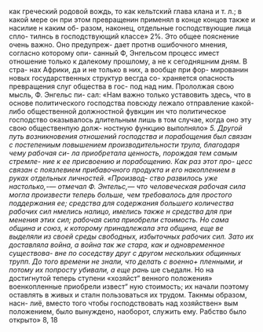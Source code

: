 как греческий родовой вождь, то как кельтский глава
клана и т. л.; в какой мере он при этом превращенин
применял в конце концов также и насилие н каким об-
разом, наконец, отдельные господствующие лица спло-
тилнсь в господствующий классе» 2%.
Это общее пояснение очень важно. Оно предупреж-
дает протнв ошибочного мнения, согласно которому опи-
санный Ф, Энгельсом процесс имест отношение только
к далекому прошлому, а не к сегодняшним дням. В стра-
нах Африки, да и не только в них, а вообще при фор-
мированин новых государственных структур весгда со-
храняется опасность превращения слуг общества в гос-
под над ним. Прололжая свою мысль, Ф. Энгельс пи-
сал: «Нам важно только уставовить здесь, что в основе
политического господства повсюду лежало отправление
какой-либо общественной должностной фувкцин ин что
политическое господство оказывалось длительным лишь
в том случае, когда оно эту свою общественпую долж-
ностную функцию выполняло» *5.
Другой путь возникновения отношений господства и
порабощения был связан с постепениым повышением
производительности трула, благодаря чему рабочая си-
ла приобретала ценность, порождая тем самым стремле-
ние к ее присвоению и порабощению. Как раз этот про-
цесс связан с поязлевием прибавочного продукта и его
накоплением в руках отдельных личностей. «Производ-
ство развилось уже настолько,-— отмечал Ф. Энтельс,—
что человеческая рабочая сила могла произвести теперь
больше, чем требовалось для простого поддержания ее;
средства для содержания большего количества рабочих
сил нмелись налицо, имелись также н средства для при
менения этих сил; рабочая сила приобрели стоимость.
Но сама община и союз, к которому принадлежала эта
община, еще ве выделяли из своей среды свободных,
избыточных рабочих сил. Зато их доставляла война,
а война так же стара, как и одновременное существова-
вне по соседству друг с другом нескольких общинных
трупп. До того времени не знали, что делать с военно+
пленными, и потому их попросту убивали, а еще рань*
ше съедалн. Но на достигнутой теперь ступени «хозяйст“
венного положения» военкопленные приобрели извест“
ную стоимость; их начали поэтому оставлять в живых
и сталн пользоваться их трудом. Такнмы образом, насн-
лиё, вместо того чтобы господствовать над хозяйствен»
вым положением, было вынуждено, наоборот, служить
ему. Рабство было открыто» 8,
18

